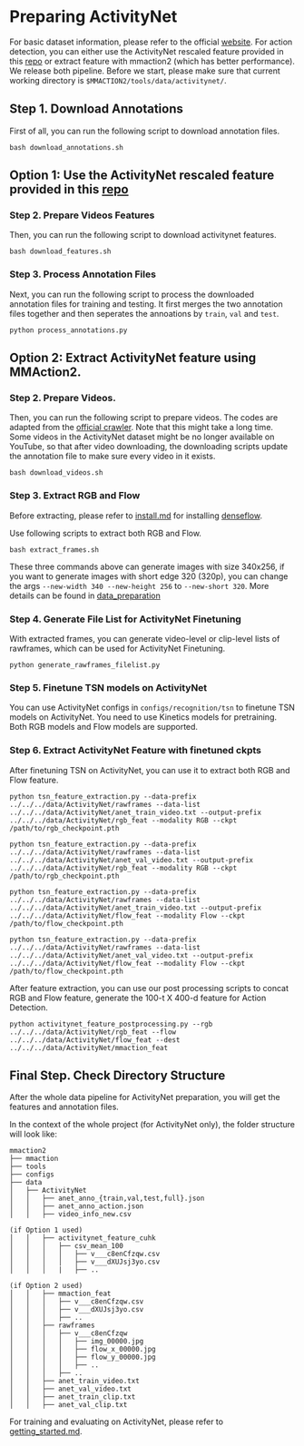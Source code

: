 # Preparing ActivityNet

For basic dataset information, please refer to the official [website](http://activity-net.org/).
For action detection, you can either use the ActivityNet rescaled feature provided in this [repo](https://github.com/wzmsltw/BSN-boundary-sensitive-network#code-and-data-preparation) or extract feature with mmaction2 (which has better performance).
We release both pipeline.
Before we start, please make sure that current working directory is `$MMACTION2/tools/data/activitynet/`.

## Step 1. Download Annotations
First of all, you can run the following script to download annotation files.
```shell
bash download_annotations.sh
```

## Option 1: Use the ActivityNet rescaled feature provided in this [repo](https://github.com/wzmsltw/BSN-boundary-sensitive-network#code-and-data-preparation)

### Step 2. Prepare Videos Features
Then, you can run the following script to download activitynet features.
```shell
bash download_features.sh
```

### Step 3. Process Annotation Files
Next, you can run the following script to process the downloaded annotation files for training and testing.
It first merges the two annotation files together and then seperates the annoations by `train`, `val` and `test`.

```shell
python process_annotations.py
```

## Option 2: Extract ActivityNet feature using MMAction2.

### Step 2. Prepare Videos.
Then, you can run the following script to prepare videos.
The codes are adapted from the [official crawler](https://github.com/activitynet/ActivityNet/tree/master/Crawler/Kinetics). Note that this might take a long time.
Some videos in the ActivityNet dataset might be no longer available on YouTube, so that after video downloading, the downloading scripts update the annotation file to make sure every video in it exists.

```shell
bash download_videos.sh
```

### Step 3. Extract RGB and Flow
Before extracting, please refer to [install.md](/docs/install.md) for installing [denseflow](https://github.com/open-mmlab/denseflow).

Use following scripts to extract both RGB and Flow.

```shell
bash extract_frames.sh
```

These three commands above can generate images with size 340x256, if you want to generate images with short edge 320 (320p),
you can change the args `--new-width 340 --new-height 256` to `--new-short 320`.
More details can be found in [data_preparation](/docs/data_preparation.md)

### Step 4. Generate File List for ActivityNet Finetuning
With extracted frames, you can generate video-level or clip-level lists of rawframes, which can be used for ActivityNet Finetuning.

```shell
python generate_rawframes_filelist.py
```

### Step 5. Finetune TSN models on ActivityNet
You can use ActivityNet configs in `configs/recognition/tsn` to finetune TSN models on ActivityNet.
You need to use Kinetics models for pretraining.
Both RGB models and Flow models are supported.

### Step 6. Extract ActivityNet Feature with finetuned ckpts
After finetuning TSN on ActivityNet, you can use it to extract both RGB and Flow feature.

```shell
python tsn_feature_extraction.py --data-prefix ../../../data/ActivityNet/rawframes --data-list ../../../data/ActivityNet/anet_train_video.txt --output-prefix ../../../data/ActivityNet/rgb_feat --modality RGB --ckpt /path/to/rgb_checkpoint.pth

python tsn_feature_extraction.py --data-prefix ../../../data/ActivityNet/rawframes --data-list ../../../data/ActivityNet/anet_val_video.txt --output-prefix ../../../data/ActivityNet/rgb_feat --modality RGB --ckpt /path/to/rgb_checkpoint.pth

python tsn_feature_extraction.py --data-prefix ../../../data/ActivityNet/rawframes --data-list ../../../data/ActivityNet/anet_train_video.txt --output-prefix ../../../data/ActivityNet/flow_feat --modality Flow --ckpt /path/to/flow_checkpoint.pth

python tsn_feature_extraction.py --data-prefix ../../../data/ActivityNet/rawframes --data-list ../../../data/ActivityNet/anet_val_video.txt --output-prefix ../../../data/ActivityNet/flow_feat --modality Flow --ckpt /path/to/flow_checkpoint.pth
```

After feature extraction, you can use our post processing scripts to concat RGB and Flow feature, generate the 100-t X 400-d feature for Action Detection.

```shell
python activitynet_feature_postprocessing.py --rgb ../../../data/ActivityNet/rgb_feat --flow ../../../data/ActivityNet/flow_feat --dest ../../../data/ActivityNet/mmaction_feat
```

## Final Step. Check Directory Structure

After the whole data pipeline for ActivityNet preparation,
you will get the features and annotation files.

In the context of the whole project (for ActivityNet only), the folder structure will look like:

```
mmaction2
├── mmaction
├── tools
├── configs
├── data
│   ├── ActivityNet
│   │   ├── anet_anno_{train,val,test,full}.json
│   │   ├── anet_anno_action.json
│   │   ├── video_info_new.csv

(if Option 1 used)
│   │   ├── activitynet_feature_cuhk
│   │   │   ├── csv_mean_100
│   │   │   │   ├── v___c8enCfzqw.csv
│   │   │   │   ├── v___dXUJsj3yo.csv
│   │   │   |   ├── ..

(if Option 2 used)
│   │   ├── mmaction_feat
│   │   │   ├── v___c8enCfzqw.csv
│   │   │   ├── v___dXUJsj3yo.csv
│   │   │   ├── ..
│   │   ├── rawframes
│   │   │   ├── v___c8enCfzqw
│   │   │   │   ├── img_00000.jpg
│   │   │   │   ├── flow_x_00000.jpg
│   │   │   │   ├── flow_y_00000.jpg
│   │   │   │   ├── ..
│   │   │   ├── ..
│   │   ├── anet_train_video.txt
│   │   ├── anet_val_video.txt
│   │   ├── anet_train_clip.txt
│   │   ├── anet_val_clip.txt
```

For training and evaluating on ActivityNet, please refer to [getting_started.md](/docs/getting_started.md).
